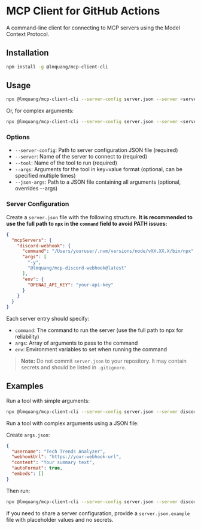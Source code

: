 # MCP Client for GitHub Actions

A command-line client for connecting to MCP servers using the Model Context Protocol.

## Installation

```bash
npm install -g @lmquang/mcp-client-cli
```

## Usage

```bash
npx @lmquang/mcp-client-cli --server-config server.json --server <server-name> --tool <tool-name> --args key1=value1 --args key2=value2
```

Or, for complex arguments:

```bash
npx @lmquang/mcp-client-cli --server-config server.json --server <server-name> --tool <tool-name> --json-args args.json
```

### Options

- `--server-config`: Path to server configuration JSON file (required)
- `--server`: Name of the server to connect to (required)
- `--tool`: Name of the tool to run (required)
- `--args`: Arguments for the tool in key=value format (optional, can be specified multiple times)
- `--json-args`: Path to a JSON file containing all arguments (optional, overrides --args)

### Server Configuration

Create a `server.json` file with the following structure. **It is recommended to use the full path to `npx` in the `command` field to avoid PATH issues:**

```json
{
  "mcpServers": {
    "discord-webhook": {
      "command": "/Users/youruser/.nvm/versions/node/vXX.XX.X/bin/npx",
      "args": [
        "-y",
        "@lmquang/mcp-discord-webhook@latest"
      ],
      "env": {
        "OPENAI_API_KEY": "your-api-key"
      }
    }
  }
}
```

Each server entry should specify:
- `command`: The command to run the server (use the full path to npx for reliability)
- `args`: Array of arguments to pass to the command
- `env`: Environment variables to set when running the command

> **Note:** Do not commit `server.json` to your repository. It may contain secrets and should be listed in `.gitignore`.

## Examples

Run a tool with simple arguments:

```bash
npx @lmquang/mcp-client-cli --server-config server.json --server discord-webhook --tool discord-send-embed --args username="Tech Trends Analyzer" --args webhookUrl="https://your-webhook-url" --args content="Your summary text" --args autoFormat=true --args embeds="[]"
```

Run a tool with complex arguments using a JSON file:

Create `args.json`:
```json
{
  "username": "Tech Trends Analyzer",
  "webhookUrl": "https://your-webhook-url",
  "content": "Your summary text",
  "autoFormat": true,
  "embeds": []
}
```

Then run:
```bash
npx @lmquang/mcp-client-cli --server-config server.json --server discord-webhook --tool discord-send-embed --json-args args.json
```

If you need to share a server configuration, provide a `server.json.example` file with placeholder values and no secrets. 